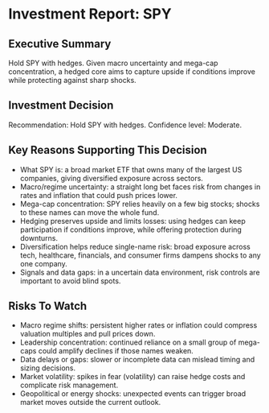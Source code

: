 # Investment Report: SPY

## Executive Summary
Hold SPY with hedges. Given macro uncertainty and mega-cap concentration, a hedged core aims to capture upside if conditions improve while protecting against sharp shocks.

## Investment Decision
Recommendation: Hold SPY with hedges. Confidence level: Moderate.

## Key Reasons Supporting This Decision
- What SPY is: a broad market ETF that owns many of the largest US companies, giving diversified exposure across sectors.
- Macro/regime uncertainty: a straight long bet faces risk from changes in rates and inflation that could push prices lower.
- Mega-cap concentration: SPY relies heavily on a few big stocks; shocks to these names can move the whole fund.
- Hedging preserves upside and limits losses: using hedges can keep participation if conditions improve, while offering protection during downturns.
- Diversification helps reduce single-name risk: broad exposure across tech, healthcare, financials, and consumer firms dampens shocks to any one company.
- Signals and data gaps: in a uncertain data environment, risk controls are important to avoid blind spots.

## Risks To Watch
- Macro regime shifts: persistent higher rates or inflation could compress valuation multiples and pull prices down.
- Leadership concentration: continued reliance on a small group of mega-caps could amplify declines if those names weaken.
- Data delays or gaps: slower or incomplete data can mislead timing and sizing decisions.
- Market volatility: spikes in fear (volatility) can raise hedge costs and complicate risk management.
- Geopolitical or energy shocks: unexpected events can trigger broad market moves outside the current outlook.